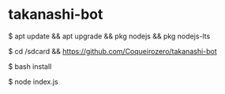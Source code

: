 # takanashi-bot

$ apt update && apt upgrade && pkg nodejs && pkg nodejs-lts

$ cd /sdcard && https://github.com/Coqueirozero/takanashi-bot

$ bash install

$ node index.js


